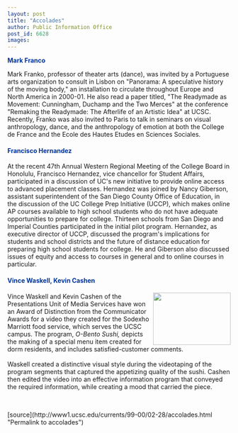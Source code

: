 ```yaml
---
layout: post
title: "Accolades"
author: Public Information Office
post_id: 6628
images:
---
```


<p>
  <font color="#003399"><b>Mark Franco</b></font>
</p>
<p>
  Mark Franko, professor of theater arts (dance), was invited by a Portuguese arts organization to consult in Lisbon on "Panorama: A speculative history of the moving body," an installation to circulate throughout Europe and North America in 2000-01. He also read a paper titled, "The Readymade as Movement: Cunningham, Duchamp and the Two Merces" at the conference "Remaking the Readymade: The Afterlife of an Artistic Idea" at UCSC. Recently, Franko was also invited to Paris to talk in seminars on visual anthropology, dance, and the anthropology of emotion at both the College de France and the Ecole des Hautes Etudes en Sciences Sociales.
</p>
<h4>
  <font color="#003399">Francisco Hernandez</font>
</h4>
<p>
  At the recent 47th Annual Western Regional Meeting of the College Board in Honolulu, Francisco Hernandez, vice chancellor for Student Affairs, participated in a discussion of UC's new initiative to provide online access to advanced placement classes. Hernandez was joined by Nancy Giberson, assistant superintendent of the San Diego County Office of Education, in the discussion of the UC College Prep Initiative (UCCP), which makes online AP courses available to high school students who do not have adequate opportunities to prepare for college. Thirteen schools from San Diego and Imperial Counties participated in the initial pilot program. Hernandez, as executive director of UCCP, discussed the program's implications for students and school districts and the future of distance education for preparing high school students for college. He and Giberson also discussed issues of equity and access to courses in general and to online courses in particular.
</p>
<h4>
  <font color="#003399">Vince Waskell, Kevin Cashen</font>
</h4>
<p>
  <img align="right" border="0" height="118" src="../art/O-Bento.jpg" width="175" alt="">Vince Waskell and Kevin Cashen of the Presentations Unit of Media Services have won an Award of Distinction from the Communicator Awards for a video they created for the Sodexho Marriott food service, which serves the UCSC campus. The program, <i>O-Bento Sushi,</i> depicts the making of a special menu item created for dorm residents, and includes satisfied-customer comments.<br>
  <br>
  Waskell created a distinctive visual style during the videotaping of the program segments that captured the appetizing quality of the sushi. Cashen then edited the video into an effective information program that conveyed the required information, while creating a mood that carried the piece.
</p>
<p>
  <br>
  <img align="bottom" alt=" " border="0" height="1" src="../../images/trans.gif" width="385">
</p>
[source](http://www1.ucsc.edu/currents/99-00/02-28/accolades.html "Permalink to accolades")
